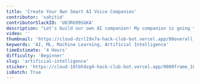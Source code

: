 ```yaml
---
title: 'Create Your Own Smart AI Voice Companion'
contributor: 'sahitid'
contributorSlackID: 'U03RU99SGKA'
description: "Let's build our own AI companion! My companion is going to be Orpheus (you might have heard of her ;) but by the end of this jam, you'll have your own AI best friend."
video: ''
thumbnail: 'https://cloud-dzrl19x7a-hack-club-bot.vercel.app/00overall_thumbnail.webp'
keywords: 'AI, ML, Machine Learning, Artificial Intelligence'
timeEstimate: '4 Hours'
difficulty: 'Beginner'
slug: 'artificial-intelligence'
sticker: 'https://cloud-10lbh4zg4-hack-club-bot.vercel.app/0000frame_101__1_-2.webp'
isBatch: True
---
```

